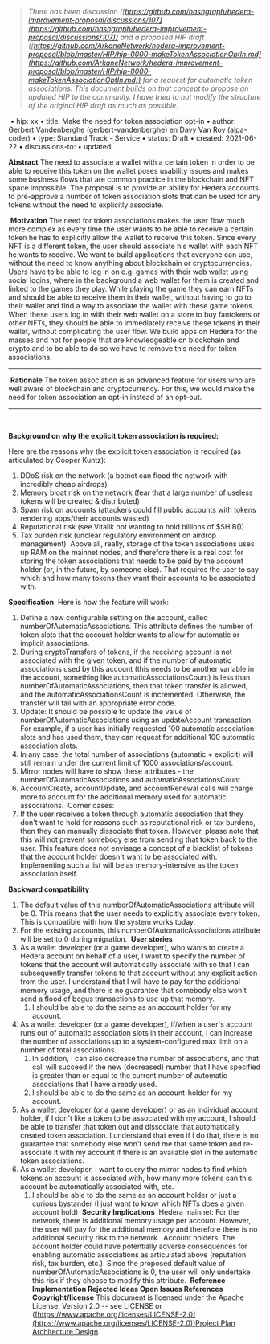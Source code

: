 > *There has been discussion ([https://github.com/hashgraph/hedera-improvement-proposal/discussions/107](https://github.com/hashgraph/hedera-improvement-proposal/discussions/107)) and a proposed HIP draft ([https://github.com/ArkaneNetwork/hedera-improvement-proposal/blob/master/HIP/hip-0000-makeTokenAssociationOptIn.md](https://github.com/ArkaneNetwork/hedera-improvement-proposal/blob/master/HIP/hip-0000-makeTokenAssociationOptIn.md)) for a request for automatic token associations. This document builds on that concept to propose an updated HIP to the community. I have tried to not modify the structure of the original HIP draft as much as possible.*
> 
​
• hip: xx
• title: Make the need for token association opt-in
• author: Gerbert Vandenberghe (gerbert-vandenberghe) en Davy Van Roy (alpa-coder)
• type: Standard Track - Service
• status: Draft
• created: 2021-06-22
• discussions-to:
• updated:
​

**Abstract**
The need to associate a wallet with a certain token in order to be able to receive this token on the wallet poses usability issues and makes some business flows that are common practice in the blockchain and NFT space impossible.
The proposal is to provide an ability for Hedera accounts to pre-approve a number of token association slots that can be used for any tokens without the need to explicitly associate.

​
**Motivation**
The need for token associations makes the user flow much more complex as every time the user wants to be able to receive a certain token he has to explicitly allow the wallet to receive this token. Since every NFT is a different token, the user should associate his wallet with each NFT he wants to receive.
We want to build applications that everyone can use, without the need to know anything about blockchain or cryptocurrencies. Users have to be able to log in on e.g. games with their web wallet using social logins, where in the background a web wallet for them is created and linked to the games they play. While playing the game they can earn NFTs and should be able to receive them in their wallet, without having to go to their wallet and find a way to associate the wallet with these game tokens.
When these users log in with their web wallet on a store to buy fantokens or other NFTs, they should be able to immediately receive these tokens in their wallet, without complicating the user flow.
We build apps on Hedera for the masses and not for people that are knowledgeable on blockchain and crypto and to be able to do so we have to remove this need for token associations.
****

​
**Rationale**
The token association is an advanced feature for users who are well aware of blockchain and cryptocurrency. For this, we would make the need for token association an opt-in instead of an opt-out.
****
​

**Background on why the explicit token association is required:**
​

Here are the reasons why the explicit token association is required (as articulated by Cooper Kuntz):
​
1. DDoS risk on the network (a botnet can flood the network with incredibly cheap airdrops)
2. Memory bloat risk on the network (fear that a large number of useless tokens will be created & distributed)
3. Spam risk on accounts (attackers could fill public accounts with tokens rendering apps/their accounts wasted)
4. Reputational risk (see Vitalik not wanting to hold billions of $SHIB([](https://www.coindesk.com/vitalik-buterin-burns-6b-in-shib-tokens-says-he-doesnt-want-the-power)))
5. Tax burden risk (unclear regulatory environment on airdrop management)
​
Above all, really, storage of the token associations uses up RAM on the mainnet nodes, and therefore there is a real cost for storing the token associations that needs to be paid by the account holder (or, in the future, by someone else). That requires the user to say which and how many tokens they want their accounts to be associated with.
​

**Specification**
​
Here is how the feature will work:
​
1. Define a new configurable setting on the account, called numberOfAutomaticAssociations. This attribute defines the number of token slots that the account holder wants to allow for automatic or implicit associations.
2. During cryptoTransfers of tokens, if the receiving account is not associated with the given token, and if the number of automatic associations used by this account (this needs to be another variable in the account, something like automaticAssociationsCount) is less than numberOfAutomaticAssociations, then that token transfer is allowed, and the automaticAssociationsCount is incremented. Otherwise, the transfer will fail with an appropriate error code.
3. Update: It should be possible to update the value of numberOfAutomaticAssociations using an updateAccount transaction. For example, if a user has initially requested 100 automatic association slots and has used them, they can request for additional 100 automatic association slots.
4. In any case, the total number of associations (automatic + explicit) will still remain under the current limit of 1000 associations/account.
5. Mirror nodes will have to show these attributes - the numberOfAutomaticAssociations and automaticAssociationsCount.
6. AccountCreate, accountUpdate, and accountRenewal calls will charge more to account for the additional memory used for automatic associations.
​
Corner cases:
​
1. If the user receives a token through automatic association that they don't want to hold for reasons such as reputational risk or tax burdens, then they can manually dissociate that token. However, please note that this will not prevent somebody else from sending that token back to the user. This feature does not envisage a concept of a blacklist of tokens that the account holder doesn't want to be associated with. Implementing such a list will be as memory-intensive as the token association itself.
​

**Backward compatibility**
​
1. The default value of this numberOfAutomaticAssociations attribute will be 0. This means that the user needs to explicitly associate every token. This is compatible with how the system works today.
2. For the existing accounts, this numberOfAutomaticAssociations attribute will be set to 0 during migration.
​
**User stories**
​
1. As a wallet developer (or a game developer), who wants to create a Hedera account on behalf of a user, I want to specify the number of tokens that the account will automatically associate with so that I can subsequently transfer tokens to that account without any explicit action from the user. I understand that I will have to pay for the additional memory usage, and there is no guarantee that somebody else won't send a flood of bogus transactions to use up that memory.
    1. I should be able to do the same as an account holder for my account.
2. As a wallet developer (or a game developer), if/when a user's account runs out of automatic association slots in their account, I can increase the number of associations up to a system-configured max limit on a number of total associations.
    1. In addition, I can also decrease the number of associations, and that call will succeed if the new (decreased) number that I have specified is greater than or equal to the current number of automatic associations that I have already used.
    2. I should be able to do the same as an account-holder for my account.
3. As a wallet developer (or a game developer) or as an individual account holder, if I don't like a token to be associated with my account, I should be able to transfer that token out and dissociate that automatically created token association. I understand that even if I do that, there is no guarantee that somebody else won't send me that same token and re-associate it with my account if there is an available slot in the automatic token associations.
4. As a wallet developer, I want to query the mirror nodes to find which tokens an account is associated with, how many more tokens can this account be automatically associated with, etc.
    1. I should be able to do the same as an account holder or just a curious bystander (I just want to know which NFTs does a given account hold)
​
**Security Implications**
​
Hedera mainnet: For the network, there is additional memory usage per account. However, the user will pay for the additional memory and therefore there is no additional security risk to the network.
​
Account holders: The account holder could have potentially adverse consequences for enabling automatic associations as articulated above (reputation risk, tax burden, etc.). Since the proposed default value of numberOfAutomaticAssociations is 0, the user will only undertake this risk if they choose to modify this attribute.
​
**Reference Implementation
Rejected Ideas
Open Issues
References
Copyright/license**
This document is licensed under the Apache License, Version 2.0 -- see LICENSE or ([https://www.apache.org/licenses/LICENSE-2.0](https://www.apache.org/licenses/LICENSE-2.0))
​
[Project Plan](https://www.notion.so/Project-Plan-5fd8626feeb846c491b205186dd2c25d)
​
[Architecture Design](https://www.notion.so/Architecture-Design-10abf613d2fe4ea29f2ae65fbda17ad4)
